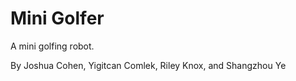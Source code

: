 # Mini Golfer
A mini golfing robot. 

By Joshua Cohen, Yigitcan Comlek, Riley Knox, and Shangzhou Ye

